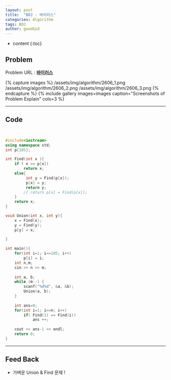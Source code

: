 ```yaml
---
layout: post
title:  "BOJ - 바이러스"
categories: Algorithm
tags: BOJ
author: goodGid
---
```

* content
{:toc}



## Problem
Problem URL : **[바이러스](https://www.acmicpc.net/problem/2606)**

{% capture images %}
    /assets/img/algorithm/2606_1.png
    /assets/img/algorithm/2606_2.png
    /assets/img/algorithm/2606_3.png
{% endcapture %}
{% include gallery images=images caption="Screenshots of Problem Explain" cols=3 %}

---

## Code
``` cpp


#include<iostream>
using namespace std;
int p[105];

int Find(int x ){
    if ( x == p[x])
        return x;
    else{
         int y = Find(p[x]);
         p[x] = y;
         return y;
        // return p[x] = Find(p[x]);
    }
    return x;
}

void Union(int x, int y){
    x = Find(x);
    y = Find(y);
    p[y] = x;
    
}

int main(){
    for(int i=1; i<=105; i++)
        p[i] = i;
    int n,m;
    cin >> n >> m;
    
    int a, b;
    while (m--) {
        scanf("%d%d", &a, &b);
        Union(a, b);
    }
    
    int ans=0;
    for(int i=1; i<=n; i++)
        if( Find(1) == Find(i))
            ans ++;
            
    cout << ans-1 << endl;
    return 0;
}

```

---

## Feed Back 
* 가벼운 Union & Find 문제 !
